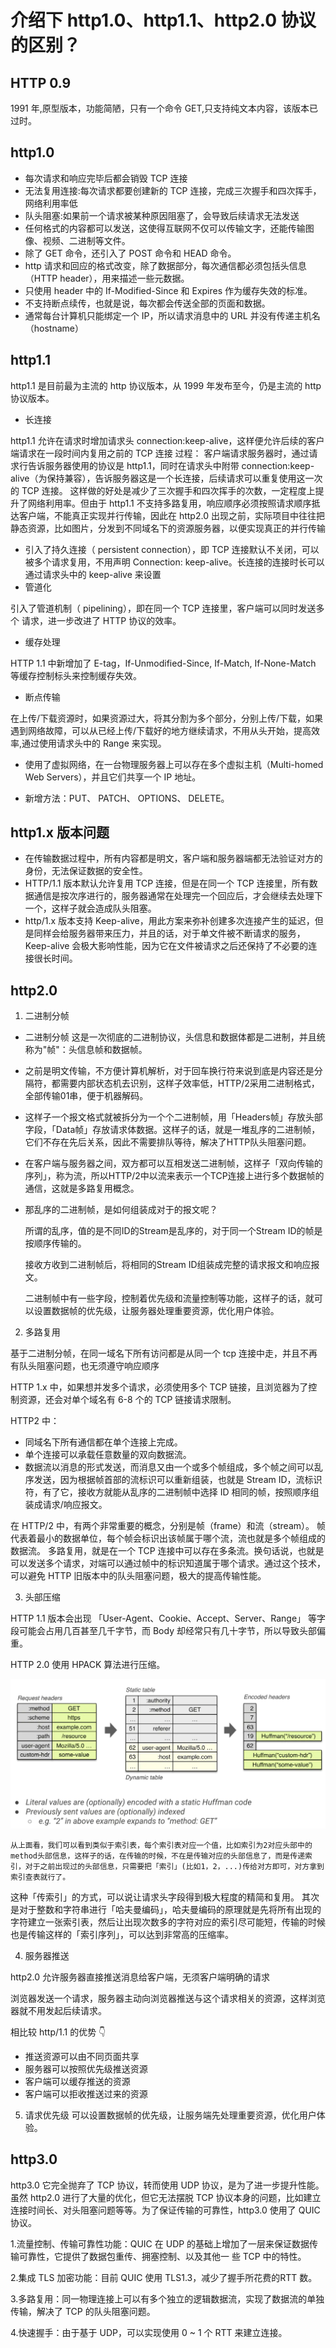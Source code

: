 # 介绍下 http1.0、http1.1、http2.0 协议的区别？

## HTTP 0.9

1991 年,原型版本，功能简陋，只有一个命令 GET,只支持纯文本内容，该版本已过时。

## http1.0

- 每次请求和响应完毕后都会销毁 TCP 连接
- 无法复用连接:每次请求都要创建新的 TCP 连接，完成三次握手和四次挥手，网络利用率低
- 队头阻塞:如果前一个请求被某种原因阻塞了，会导致后续请求无法发送
- 任何格式的内容都可以发送，这使得互联网不仅可以传输文字，还能传输图像、视频、二进制等文件。
- 除了 GET 命令，还引入了 POST 命令和 HEAD 命令。
- http 请求和回应的格式改变，除了数据部分，每次通信都必须包括头信息（HTTP header），用来描述一些元数据。
- 只使用 header 中的 If-Modified-Since 和 Expires 作为缓存失效的标准。
- 不支持断点续传，也就是说，每次都会传送全部的页面和数据。
- 通常每台计算机只能绑定一个 IP，所以请求消息中的 URL 并没有传递主机名（hostname）

## http1.1

http1.1 是目前最为主流的 http 协议版本，从 1999 年发布至今，仍是主流的 http 协议版本。

- 长连接

http1.1 允许在请求时增加请求头 connection:keep-alive，这样便允许后续的客户端请求在一段时间内复用之前的 TCP 连接
过程：
客户端请求服务器时，通过请求行告诉服务器使用的协议是 http1.1，同时在请求头中附带 connection:keep-alive（为保持兼容），告诉服务器这是一个长连接，后续请求可以重复使用这一次的 TCP 连接。
这样做的好处是减少了三次握手和四次挥手的次数，一定程度上提升了网络利用率。但由于 http1.1 不支持多路复用，响应顺序必须按照请求顺序抵达客户端，不能真正实现并行传输，因此在 http2.0 出现之前，实际项目中往往把静态资源，比如图片，分发到不同域名下的资源服务器，以便实现真正的并行传输

- 引入了持久连接（ persistent connection），即 TCP 连接默认不关闭，可以被多个请求复用，不用声明 Connection: keep-alive。长连接的连接时长可以通过请求头中的 keep-alive 来设置
- 管道化

引入了管道机制（ pipelining），即在同一个 TCP 连接里，客户端可以同时发送多个 请求，进一步改进了 HTTP 协议的效率。

- 缓存处理

HTTP 1.1 中新增加了 E-tag，If-Unmodified-Since, If-Match, If-None-Match 等缓存控制标头来控制缓存失效。

- 断点传输

在上传/下载资源时，如果资源过大，将其分割为多个部分，分别上传/下载，如果遇到网络故障，可以从已经上传/下载好的地方继续请求，不用从头开始，提高效率,通过使用请求头中的 Range 来实现。

- 使用了虚拟网络，在一台物理服务器上可以存在多个虚拟主机（Multi-homed Web Servers），并且它们共享一个 IP 地址。

- 新增方法：PUT、 PATCH、 OPTIONS、 DELETE。

## http1.x 版本问题

- 在传输数据过程中，所有内容都是明文，客户端和服务器端都无法验证对方的身份，无法保证数据的安全性。
- HTTP/1.1 版本默认允许复用 TCP 连接，但是在同一个 TCP 连接里，所有数据通信是按次序进行的，服务器通常在处理完一个回应后，才会继续去处理下一个，这样子就会造成队头阻塞。
- http/1.x 版本支持 Keep-alive，用此方案来弥补创建多次连接产生的延迟，但是同样会给服务器带来压力，并且的话，对于单文件被不断请求的服务，Keep-alive 会极大影响性能，因为它在文件被请求之后还保持了不必要的连接很长时间。

## http2.0

1.  二进制分帧

- 二进制分帧 这是一次彻底的二进制协议，头信息和数据体都是二进制，并且统称为"帧"：头信息帧和数据帧。

- 之前是明文传输，不方便计算机解析，对于回车换行符来说到底是内容还是分隔符，都需要内部状态机去识别，这样子效率低，HTTP/2采用二进制格式，全部传输01串，便于机器解码。

- 这样子一个报文格式就被拆分为一个个二进制帧，用「Headers帧」存放头部字段，「Data帧」存放请求体数据。这样子的话，就是一堆乱序的二进制帧，它们不存在先后关系，因此不需要排队等待，解决了HTTP队头阻塞问题。

- 在客户端与服务器之间，双方都可以互相发送二进制帧，这样子「双向传输的序列」，称为流，所以HTTP/2中以流来表示一个TCP连接上进行多个数据帧的通信，这就是多路复用概念。

- 那乱序的二进制帧，是如何组装成对于的报文呢？

  所谓的乱序，值的是不同ID的Stream是乱序的，对于同一个Stream ID的帧是按顺序传输的。

  接收方收到二进制帧后，将相同的Stream ID组装成完整的请求报文和响应报文。
  
  二进制帧中有一些字段，控制着优先级和流量控制等功能，这样子的话，就可以设置数据帧的优先级，让服务器处理重要资源，优化用户体验。

2.  多路复用

基于二进制分帧，在同一域名下所有访问都是从同一个 tcp 连接中走，并且不再有队头阻塞问题，也无须遵守响应顺序

HTTP 1.x 中，如果想并发多个请求，必须使用多个 TCP 链接，且浏览器为了控制资源，还会对单个域名有 6-8 个的 TCP 链接请求限制。

HTTP2 中：

- 同域名下所有通信都在单个连接上完成。
- 单个连接可以承载任意数量的双向数据流。
- 数据流以消息的形式发送，而消息又由一个或多个帧组成，多个帧之间可以乱序发送，因为根据帧首部的流标识可以重新组装，也就是 Stream ID，流标识符，有了它，接收方就能从乱序的二进制帧中选择 ID 相同的帧，按照顺序组装成请求/响应报文。

在 HTTP/2 中，有两个非常重要的概念，分别是帧（frame）和流（stream）。 帧代表着最小的数据单位，每个帧会标识出该帧属于哪个流，流也就是多个帧组成的数据流。 多路复用，就是在一个 TCP 连接中可以存在多条流。换句话说，也就是可以发送多个请求，对端可以通过帧中的标识知道属于哪个请求。通过这个技术，可以避免 HTTP 旧版本中的队头阻塞问题，极大的提高传输性能。

3.  头部压缩

HTTP 1.1 版本会出现 「User-Agent、Cookie、Accept、Server、Range」 等字段可能会占用几百甚至几千字节，而 Body 却经常只有几十字节，所以导致头部偏重。

HTTP 2.0 使用 HPACK 算法进行压缩。

![Alt text](../static/hack.png)

```
从上面看，我们可以看到类似于索引表，每个索引表对应一个值，比如索引为2对应头部中的method头部信息，这样子的话，在传输的时候，不在是传输对应的头部信息了，而是传递索引，对于之前出现过的头部信息，只需要把「索引」(比如1，2，...)传给对方即可，对方拿到索引查表就行了。
```

这种「传索引」的方式，可以说让请求头字段得到极大程度的精简和复用。
其次是对于整数和字符串进行「哈夫曼编码」，哈夫曼编码的原理就是先将所有出现的字符建立一张索引表，然后让出现次数多的字符对应的索引尽可能短，传输的时候也是传输这样的「索引序列」，可以达到非常高的压缩率。

4. 服务器推送

http2.0 允许服务器直接推送消息给客户端，无须客户端明确的请求

浏览器发送一个请求，服务器主动向浏览器推送与这个请求相关的资源，这样浏览器就不用发起后续请求。

相比较 http/1.1 的优势 👇

- 推送资源可以由不同页面共享
- 服务器可以按照优先级推送资源
- 客户端可以缓存推送的资源
- 客户端可以拒收推送过来的资源

5. 请求优先级
   可以设置数据帧的优先级，让服务端先处理重要资源，优化用户体验。

## http3.0

http3.0 它完全抛弃了 TCP 协议，转而使用 UDP 协议，是为了进一步提升性能。 虽然 http2.0 进行了大量的优化，但它无法摆脱 TCP 协议本身的问题，比如建立连接时间长、对头阻塞问题等等。为了保证传输的可靠性，http3.0 使用了 QUIC 协议。


1.流量控制、传输可靠性功能：QUIC 在 UDP 的基础上增加了一层来保证数据传输可靠性，它提供了数据包重传、拥塞控制、以及其他一
些 TCP 中的特性。

2.集成 TLS 加密功能：目前 QUIC 使用 TLS1.3，减少了握手所花费的RTT 数。

3.多路复用：同一物理连接上可以有多个独立的逻辑数据流，实现了数据流的单独传输，解决了 TCP 的队头阻塞问题。

4.快速握手：由于基于 UDP，可以实现使用 0 ~ 1 个 RTT 来建立连接。
